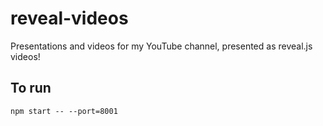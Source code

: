 # reveal-videos

Presentations and videos for my YouTube channel, presented as reveal.js videos!

## To run

    npm start -- --port=8001
